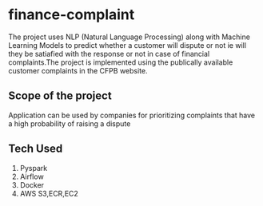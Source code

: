 # finance-complaint
The project uses NLP (Natural Language Processing) along with Machine Learning Models to predict whether a customer will dispute or not ie will they be satiafied with the response or not in case of financial complaints.The project is implemented using the publically available customer complaints in the CFPB website.

## Scope of the project
 Application can be used by companies for prioritizing complaints that have a high probability of raising a dispute

## Tech Used
1. Pyspark
2. Airflow
3. Docker
4. AWS S3,ECR,EC2
